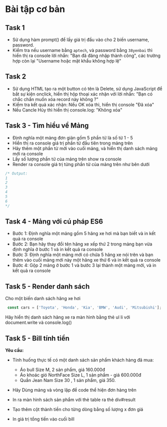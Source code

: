 # Bài tập cơ bản

## Task 1

* Sử dụng hàm prompt() để lấy giá trị đầu vào cho 2 biến username, password.
* Kiểm tra nếu username bằng `aptech`, và password bằng `38yenbai` thì hiển thị ra console lời nhắn: "Bạn đã đăng nhập thành công", các trường hợp còn lại "Username hoặc mật khẩu không hợp lệ"



## Task 2

- Sử dụng HTML tạo ra một button có tên là Delete, sử dụng JavaScript để bắt sự kiện onclick, hiển thị hộp thoại xác nhận với lời nhắn: "Bạn có chắc chắn muốn xóa record này không ?"
- Kiểm tra kết quả xác nhận: Nếu OK xóa thì, hiển thị console "Đã xóa"
- Nếu Cancle Hủy thì hiển thị console.log: "Không xóa"


## Task 3 - Tìm hiểu về Mảng

* Định nghĩa một mảng đơn giản gồm 5 phần tử là số từ 1 - 5
* Hiển thị ra console giá trị phần từ đầu tiên trong mảng trên
* Hãy thêm một phần từ mới vào cuối mảng, và hiển thị danh sách mảng mới ra console
* Lấy số lượng phần tử của mảng trên show ra console
* Render ra console giá trị từng phần tử của mảng trên như bên dưới

```js
/* Output:
1
2
3
4
5
6
*/
```

## Task 4 - Mảng với cú pháp ES6

* Bước 1: Định nghĩa một mảng gồm 5 hãng xe hơi mà bạn biết và in kết quả ra console
* Bước 2: Bạn hãy thay đổi tên hãng xe xếp thứ 2 trong mảng bạn vừa định nghĩa ở bước 1 và in kết quả ra console
* Bước 3: Định nghĩa một mảng mới có chứa 5 hãng xe nói trên và bạn thêm vào cuối mảng mới này một hãng xe thứ 6 và in kết quả ra console
* Bước 4: Gộp 2 mảng ở bước 1 và bước 3 lại thành một mảng mới, và in kết quả ra console



## Task 5 - Render danh sách

Cho một biến danh sách hãng xe hơi

```js
 const cars = ['Toyota', 'Honda', 'Kia', 'BMW', 'Audi', 'Mitsubishi'];

```

Hãy hiển thị danh sách hãng xe ra màn hình bằng thẻ ul li với document.write và console.log()



## Task 5 - Bill tính tiền

**Yêu cầu:**

- Tính huống thực tế có một danh sách sản phẩm khách hàng đã mua: 

    + Áo bull Size M, 2 sản phẩm, giá 160.000đ
    + Áo khoác gió NorthFace Size L, 1 sản phẩm - giá 
    600.000đ
    + Quần Jean Nam Size 30 , 1 sản phẩm, giá 350.
    
- Hãy Dùng mảng và vòng lặp để code thể hiện đơn hàng trên
- In ra màn hình sách sản phẩm với thẻ table ra thẻ div#result
- Tạo thêm cột thành tiền cho từng dòng bằng số lượng x đơn  giá
- In giá trị tổng tiền vào cuối bill